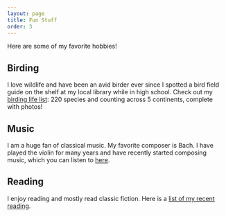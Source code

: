 ```yaml
---
layout: page
title: Fun Stuff
order: 3
---
```


Here are some of my favorite hobbies! 

## Birding
I love wildlife and have been an avid birder ever since I spotted a bird field guide on the shelf at my local library while in high school. Check out my [birding life list](https://www.notion.so/Birding-Life-List-b48348f3e901403597c762d92aff5497): 220 species and counting across 5 continents, complete with photos!

## Music
I am a huge fan of classical music. My favorite composer is Bach. I have played the violin for many years and have recently started composing music, which you can listen to [here](https://www.instagram.com/music.with.maya/).

## Reading
I enjoy reading and mostly read classic fiction. Here is a [list of my recent reading](https://www.goodreads.com/user/show/127838671-maya-ravichandran). 